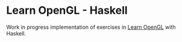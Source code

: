 # Learn OpenGL - Haskell
Work in progress implementation of exercises in [Learn OpenGL](https://www.google.com/search?q=learn+opengl&rlz=1C5CHFA_enJP881JP881&oq=learn+opengl&gs_lcrp=EgZjaHJvbWUyCQgAEEUYORiABDIHCAEQABiABDIHCAIQABiABDIHCAMQABiABDIHCAQQABiABDIHCAUQABiABDIHCAYQABiABDIGCAcQRRhB0gEIMTMyMWowajeoAgCwAgA&sourceid=chrome&ie=UTF-8) with Haskell.

